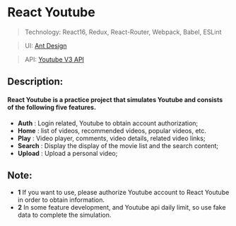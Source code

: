 # React Youtube

> Technology: React16, Redux, React-Router, Webpack, Babel, ESLint

> UI: [Ant Design](https://ant.design/)

> API: [Youtube V3 API](https://developers.google.com/youtube/v3/getting-started)

## Description:
#### React Youtube is a practice project that simulates Youtube and consists of the following five features.

- **Auth** : Login related, Youtube to obtain account authorization;
- **Home** : list of videos, recommended videos, popular videos, etc.
- **Play** : Video player, comments, video details, related video links;
- **Search** : Display the display of the movie list and the search content;
- **Upload** : Upload a personal video;

## Note: 

- **1** If you want to use, please authorize Youtube account to React Youtube in order to obtain information.
- **2** In some feature development, and Youtube api daily limit, so use fake data to complete the simulation.

